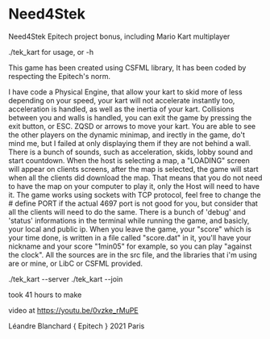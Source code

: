 # Need4Stek
Need4Stek Epitech project bonus, including Mario Kart multiplayer

./tek_kart for usage, or -h

This game has been created using CSFML library,
It has been coded by respecting the Epitech's norm.

I have code a Physical Engine, that allow your kart to skid more of less depending on your speed,
your kart will not accelerate instantly too, acceleration is handled, as well as the inertia of your kart.
Collisions between you and walls is handled, you can exit the game by pressing the exit button, or ESC.
ZQSD or arrows to move your kart.
You are able to see the other players on the dynamic minimap, and irectly in the game, do't mind me, but I failed at
only displaying them if they are not behind a wall.
There is a bunch of sounds, such as acceleration, skids, lobby sound and start countdown.
When the host is selecting a map, a "LOADING" screen will appear on clients screens, after the map is selected, the game
will start when all the clients did download the map.
That means that you do not need to have the map on your computer to play it, only the Host will need to have it.
The game works using sockets with TCP protocol, feel free to change the # define PORT if the actual 4697 port is not good for you,
but consider that all the clients will need to do the same.
There is a bunch of 'debug' and 'status' informations in the terminal while running the game, and basicly, your local and public ip.
When you leave the game, your "score" which is your time done, is written in a file called "score.dat" in it, you'll have your 
nickname <nickname> and your score "1min05" for example, so you can play "against the clock".
All the sources are in the src file, and the libraries that i'm using are or mine, or LibC or CSFML provided.

./tek_kart --server <nickname>
./tek_kart --join <ip> <nickname>

took 41 hours to make

video at https://youtu.be/0vzke_rMuPE

Léandre Blanchard
{ Epitech } 2021
Paris
